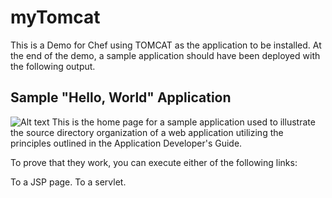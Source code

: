 # myTomcat

This is a Demo for Chef using TOMCAT as the application to be installed.
At the end of the demo, a sample application should have been deployed with the following output.


## Sample "Hello, World" Application ##

![Alt text](http://tomcat.apache.org/images/tomcat.png "Tomcat Logo") This is the home page for a sample application used to illustrate the source directory organization of a web application utilizing the principles outlined in the Application Developer's Guide.

To prove that they work, you can execute either of the following links:

To a JSP page.
To a servlet.
